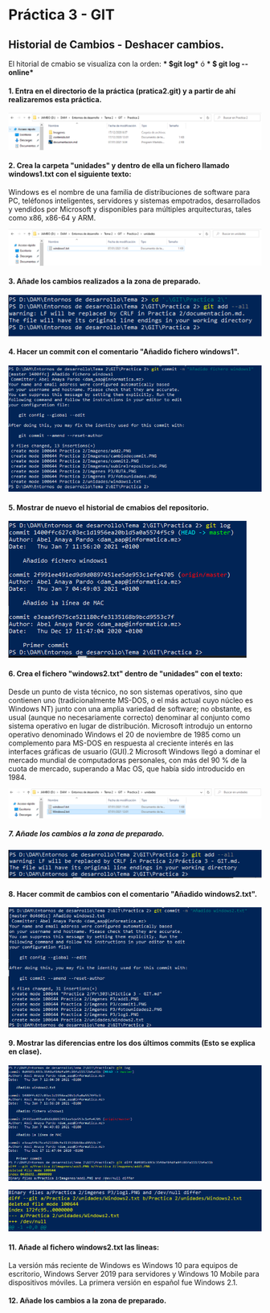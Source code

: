 # Práctica 3 - GIT

## Historial de Cambios - Deshacer cambios.

El hitorial de cmabio se visualiza con la orden:
__* $git log*__
ó
__* $ git log --online*__

#### 1. Entra en el directorio de la práctica (pratica2.git) y a partir de ahí realizaremos esta práctica.

![](imgenes%20P3/RUTA.PNG)

#### 2. Crea la carpeta "unidades" y dentro de ella un fichero llamado windows1.txt con el siguiente texto: 

Windows es el nombre de una familia de distribuciones de software para PC, teléfonos inteligentes, servidores y sistemas empotrados, desarrollados y vendidos por Microsoft y disponibles para múltiples arquitecturas, tales como x86, x86-64 y ARM.

![](imgenes%20P3/fotounidades.PNG)

#### 3. Añade los cambios realizados a la zona de preparado.

![](imgenes%20P3/add1.PNG)

#### 4. Hacer un commit con el comentario "Añadido fichero windows1".

![](imgenes%20P3/commit1.PNG)

#### 5. Mostrar de nuevo el historial de cmabios del repositorio.

![](imgenes%20P3/log1.PNG)

#### 6. Crea el fichero "windows2.txt" dentro de "unidades" con el texto:

Desde un punto de vista técnico, no son sistemas operativos, sino que contienen uno (tradicionalmente MS-DOS, o el más actual cuyo núcleo es Windows NT) junto con una amplia variedad de software; no obstante, es usual (aunque no necesariamente correcto) denominar al conjunto como sistema operativo en lugar de distribución. Microsoft introdujo un entorno operativo denominado Windows el 20 de noviembre de 1985 como un complemento para MS-DOS en respuesta al creciente interés en las interfaces gráficas de usuario (GUI).2​ Microsoft Windows llegó a dominar el mercado mundial de computadoras personales, con más del 90 % de la cuota de mercado, superando a Mac OS, que había sido introducido en 1984.

![](imgenes%20P3/fotounidades2.PNG)

##### 7. Añade los cambios a la zona de preparado.

![](imgenes%20P3/add2.PNG)

#### 8. Hacer commit de cambios con el comentario "Añadido windows2.txt".

![](imgenes%20P3/commit2.PNG)

#### 9. Mostrar las diferencias entre los dos últimos commits (Esto se explica en clase).

![](imgenes%20P3/gitdiff.PNG)

![](imgenes%20P3/gitdiff2.PNG)

#### 11. Añade al fichero windows2.txt las lineas:

La versión más reciente de Windows es Windows 10 para equipos de escritorio, Windows Server 2019 para servidores y Windows 10 Mobile para dispositivos móviles. La primera versión en español fue Windows 2.1.

#### 12. Añade los cambios a la zona de preparado.
